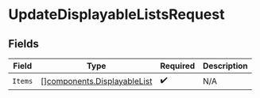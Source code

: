 # UpdateDisplayableListsRequest


## Fields

| Field                                                                      | Type                                                                       | Required                                                                   | Description                                                                |
| -------------------------------------------------------------------------- | -------------------------------------------------------------------------- | -------------------------------------------------------------------------- | -------------------------------------------------------------------------- |
| `Items`                                                                    | [][components.DisplayableList](../../models/components/displayablelist.md) | :heavy_check_mark:                                                         | N/A                                                                        |